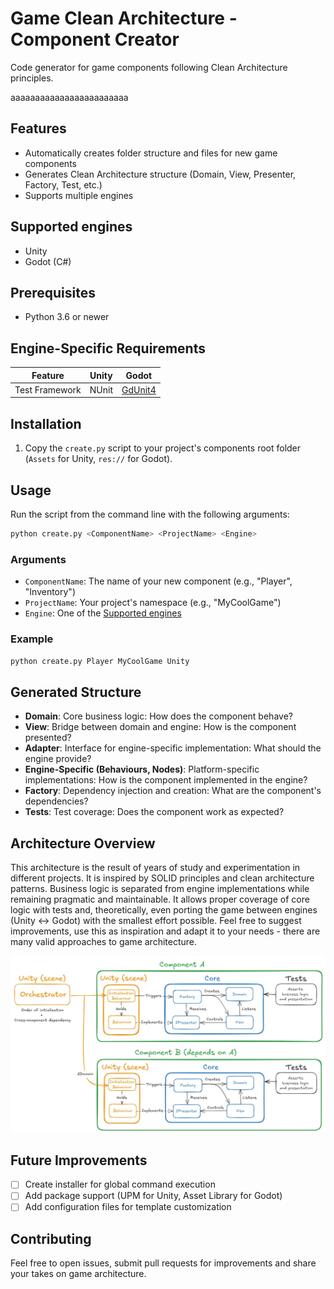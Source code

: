 # Game Clean Architecture - Component Creator

Code generator for game components following Clean Architecture principles.

aaaaaaaaaaaaaaaaaaaaaaaa

## Features

- Automatically creates folder structure and files for new game components
- Generates Clean Architecture structure (Domain, View, Presenter, Factory, Test, etc.)
- Supports multiple engines

## Supported engines

- Unity
- Godot (C#)

## Prerequisites

- Python 3.6 or newer

## Engine-Specific Requirements

| Feature | Unity | Godot |
|---------|-------|-------|
| Test Framework | NUnit | [GdUnit4](https://github.com/MikeSchulze/gdUnit4) |

## Installation

1. Copy the `create.py` script to your project's components root folder (`Assets` for Unity, `res://` for Godot).

## Usage

Run the script from the command line with the following arguments:

```bash
python create.py <ComponentName> <ProjectName> <Engine>
```

### Arguments

- `ComponentName`: The name of your new component (e.g., "Player", "Inventory")
- `ProjectName`: Your project's namespace (e.g., "MyCoolGame")
- `Engine`: One of the [Supported engines](#supported-engines)

### Example

```bash
python create.py Player MyCoolGame Unity
```

## Generated Structure

- **Domain**: Core business logic: How does the component behave?
- **View**: Bridge between domain and engine: How is the component presented?
- **Adapter**: Interface for engine-specific implementation: What should the engine provide?
- **Engine-Specific (Behaviours, Nodes)**: Platform-specific implementations: How is the component implemented in the engine?
- **Factory**: Dependency injection and creation: What are the component's dependencies?
- **Tests**: Test coverage: Does the component work as expected?

## Architecture Overview
This architecture is the result of years of study and experimentation in different projects. It is inspired by SOLID principles and clean architecture patterns. Business logic is separated from engine implementations while remaining pragmatic and maintainable. It allows proper coverage of core logic with tests and, theoretically, even porting the game between engines (Unity <-> Godot) with the smallest effort possible. Feel free to suggest improvements, use this as inspiration and adapt it to your needs - there are many valid approaches to game architecture.

![Component Creator Logo](architecture-diagram.jpg)

## Future Improvements

- [ ] Create installer for global command execution
- [ ] Add package support (UPM for Unity, Asset Library for Godot)
- [ ] Add configuration files for template customization

## Contributing

Feel free to open issues, submit pull requests for improvements and share your takes on game architecture.